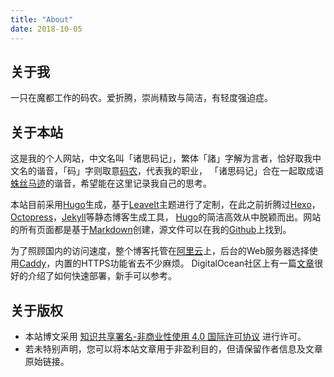 ```yaml
---
title: "About"
date: 2018-10-05
---
```


## 关于我

一只在魔都工作的码农。爱折腾，崇尚精致与简洁，有轻度强迫症。

## 关于本站

这是我的个人网站，中文名叫「诸思码记」，繁体「諸」字解为言者，恰好取我中文名的谐音，「码」字则取意[码农]，代表我的职业，
「诸思码记」合在一起取成语[蛛丝马迹]的谐音，希望能在这里记录我自己的思考。

本站目前采用[Hugo]生成，基于[LeaveIt]主题进行了定制，在此之前折腾过[Hexo]，[Octopress]，[Jekyll]等静态博客生成工具，
[Hugo]的简洁高效从中脱颖而出。网站的所有页面都是基于[Markdown]创建，源文件可以在我的[Github][Repo]上找到。

为了照顾国内的访问速度，整个博客托管在[阿里云]上，后台的Web服务器选择使用[Caddy]，内置的HTTPS功能省去不少麻烦。
DigitalOcean社区上有一篇[文章][Caddy-tutorial]很好的介绍了如何快速部署，新手可以参考。

## 关于版权

* 本站博文采用 [知识共享署名-非商业性使用 4.0 国际许可协议][License] 进行许可。
* 若未特别声明，您可以将本站文章用于非盈利目的，但请保留作者信息及文章原始链接。

[Caddy]: https://caddyserver.com
[Caddy-tutorial]: https://www.digitalocean.com/community/tutorials/how-to-host-a-website-with-caddy-on-ubuntu-16-04
[Go]: https://golang.org
[Hexo]: https://hexo.io
[Hugo]: https://gohugo.io
[Jekyll]: https://jekyllrb.com
[LeaveIt]: https://github.com/liuzc/LeaveIt
[License]: https://creativecommons.org/licenses/by-nc/4.0
[Markdown]: https://en.wikipedia.org/wiki/Markdown
[Octopress]: http://octopress.org
[Repo]: https://github.com/chenyanzhe/chenyanzhe.com
[阿里云]: https://www.aliyun.com
[码农]: https://baike.baidu.com/item/%E7%A0%81%E5%86%9C/10262742
[蛛丝马迹]: https://baike.baidu.com/item/%E8%9B%9B%E4%B8%9D%E9%A9%AC%E8%BF%B9/70714